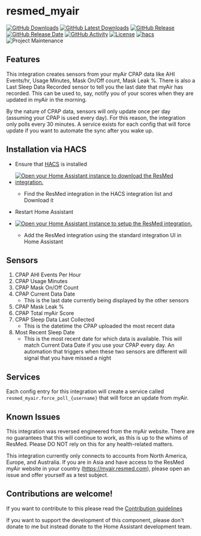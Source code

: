 # resmed_myair

[![GitHub Downloads][downloads-shield]][releases]
[![GitHub Latest Downloads][downloads-latest-shield]][releases]
[![GitHub Release][releases-shield]][releases]
[![GitHub Release Date][release-date-shield]][releases]
[![GitHub Activity][commits-shield]][commits]
[![License][license-shield]](LICENSE)
[![hacs][hacsbadge]][hacs]
![Project Maintenance][maintenance-shield]

## Features

This integration creates sensors from your myAir CPAP data like AHI Events/hr, Usage Minutes, Mask On/Off count, Mask Leak %. There is also a Last Sleep Data Recorded sensor to tell you the last date that myAir has recorded. This can be used to, say, notify you of your scores when they are updated in myAir in the morning.

By the nature of CPAP data, sensors will only update once per day (assuming your CPAP is used every day). For this reason, the integration only polls every 30 minutes. A service exists for each config that will force update if you want to automate the sync after you wake up.

## Installation via HACS

* Ensure that [HACS](https://hacs.xyz/) is installed

* <a href="https://my.home-assistant.io/redirect/hacs_repository/?owner=prestomation&repository=resmed_myair_sensors" target="_blank" rel="noreferrer noopener"><img src="https://my.home-assistant.io/badges/hacs_repository.svg" alt="Open your Home Assistant instance to download the ResMed integration." /></a>

  * Find the ResMed integration in the HACS integration list and Download it

* Restart Home Assistant

* <a href="https://my.home-assistant.io/redirect/config_flow_start/?domain=resmed_myair" target="_blank" rel="noreferrer noopener"><img src="https://my.home-assistant.io/badges/config_flow_start.svg" alt="Open your Home Assistant instance to setup the ResMed integration." /></a>

  * Add the ResMed integration using the standard integration UI in Home Assistant

## Sensors

1. CPAP AHI Events Per Hour
1. CPAP Usage Minutes
1. CPAP Mask On/Off Count
1. CPAP Current Data Date
    * This is the last date currently being displayed by the other sensors
1. CPAP Mask Leak %
1. CPAP Total myAir Score
1. CPAP Sleep Data Last Collected
    * This is the datetime the CPAP uploaded the most recent data
1. Most Recent Sleep Date
    * This is the most recent date for which data is available. This will match Current Data Date if you use your CPAP every day. An automation that triggers when these two sensors are different will signal that you have missed a night

## Services

Each config entry for this integration will create a service called `resmed_myair.force_poll_{username}` that will force an update from myAir.

## Known Issues

This integration was reversed engineered from the myAir website. There are no guarantees that this will continue to work, as this is up to the whims of ResMed. Please DO NOT rely on this for any health-related matters.

This integration currently only connects to accounts from North America, Europe, and Australia. If you are in Asia and have access to the ResMed myAir website in your country (<https://myair.resmed.com>), please open an issue and offer yourself as a test subject.

## Contributions are welcome!

If you want to contribute to this please read the [Contribution guidelines](CONTRIBUTING.md)

If you want to support the development of this component, please don't donate to me but instead donate to the Home Assistant development team.

[commits-shield]: https://img.shields.io/github/last-commit/prestomation/resmed_myair_sensors?style=for-the-badge
[commits]: https://github.com/prestomation/resmed_myair_sensors/commits/main
[hacs]: https://github.com/custom-components/hacs
[hacsbadge]: https://img.shields.io/badge/HACS-Default-blue.svg?style=for-the-badge
[license-shield]: https://img.shields.io/github/license/prestomation/resmed_myair_sensors.svg?style=for-the-badge
[maintenance-shield]: https://img.shields.io/badge/Maintainers-%40prestomation%20%40Snuffy2-blue.svg?style=for-the-badge
[downloads-shield]: https://img.shields.io/github/downloads/prestomation/resmed_myair_sensors/total.svg?style=for-the-badge
[downloads-latest-shield]: https://img.shields.io/github/downloads-pre/prestomation/resmed_myair_sensors/latest/total?style=for-the-badge
[releases-shield]: https://img.shields.io/github/release/prestomation/resmed_myair_sensors.svg?style=for-the-badge
[release-date-shield]: https://img.shields.io/github/release-date/prestomation/resmed_myair_sensors?style=for-the-badge
[releases]: https://github.com/prestomation/resmed_myair_sensors/releases
